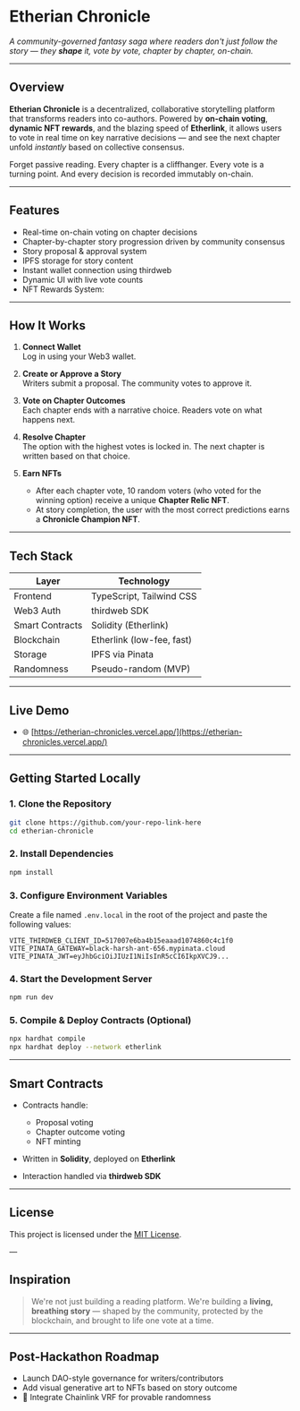 # Etherian Chronicle

_A community-governed fantasy saga where readers don't just follow the story — they **shape** it, vote by vote, chapter by chapter, on-chain._

---

## Overview

**Etherian Chronicle** is a decentralized, collaborative storytelling platform that transforms readers into co-authors. Powered by **on-chain voting**, **dynamic NFT rewards**, and the blazing speed of **Etherlink**, it allows users to vote in real time on key narrative decisions — and see the next chapter unfold _instantly_ based on collective consensus.

Forget passive reading. Every chapter is a cliffhanger. Every vote is a turning point. And every decision is recorded immutably on-chain.

---

## Features

- Real-time on-chain voting on chapter decisions
- Chapter-by-chapter story progression driven by community consensus
- Story proposal & approval system
- IPFS storage for story content
- Instant wallet connection using thirdweb
- Dynamic UI with live vote counts
- NFT Rewards System:

---

## How It Works

1. **Connect Wallet**  
   Log in using your Web3 wallet.

2. **Create or Approve a Story**  
   Writers submit a proposal. The community votes to approve it.

3. **Vote on Chapter Outcomes**  
   Each chapter ends with a narrative choice. Readers vote on what happens next.

4. **Resolve Chapter**  
   The option with the highest votes is locked in. The next chapter is written based on that choice.

5. **Earn NFTs**
   - After each chapter vote, 10 random voters (who voted for the winning option) receive a unique **Chapter Relic NFT**.
   - At story completion, the user with the most correct predictions earns a **Chronicle Champion NFT**.

---

## Tech Stack

| Layer           | Technology                |
| --------------- | ------------------------- |
| Frontend        | TypeScript, Tailwind CSS  |
| Web3 Auth       | thirdweb SDK              |
| Smart Contracts | Solidity (Etherlink)      |
| Blockchain      | Etherlink (low-fee, fast) |
| Storage         | IPFS via Pinata           |
| Randomness      | Pseudo-random (MVP)       |

---

## Live Demo

- 🌐 [https://etherian-chronicles.vercel.app/](https://etherian-chronicles.vercel.app/)

---

## Getting Started Locally

### 1. Clone the Repository

```bash
git clone https://github.com/your-repo-link-here
cd etherian-chronicle
```

### 2. Install Dependencies

```bash
npm install
```

### 3. Configure Environment Variables

Create a file named `.env.local` in the root of the project and paste the following values:

```env
VITE_THIRDWEB_CLIENT_ID=517007e6ba4b15eaaad1074860c4c1f0
VITE_PINATA_GATEWAY=black-harsh-ant-656.mypinata.cloud
VITE_PINATA_JWT=eyJhbGciOiJIUzI1NiIsInR5cCI6IkpXVCJ9...
```

### 4. Start the Development Server

```bash
npm run dev
```

### 5. Compile & Deploy Contracts (Optional)

```bash
npx hardhat compile
npx hardhat deploy --network etherlink
```

---

## Smart Contracts

- Contracts handle:

  - Proposal voting
  - Chapter outcome voting
  - NFT minting

- Written in **Solidity**, deployed on **Etherlink**
- Interaction handled via **thirdweb SDK**

---

## License

This project is licensed under the [MIT License](./LICENSE).

—

## Inspiration

> We're not just building a reading platform.
> We're building a **living, breathing story** — shaped by the community, protected by the blockchain, and brought to life one vote at a time.

---

## Post-Hackathon Roadmap

- Launch DAO-style governance for writers/contributors
- Add visual generative art to NFTs based on story outcome
- 🔗 Integrate Chainlink VRF for provable randomness
